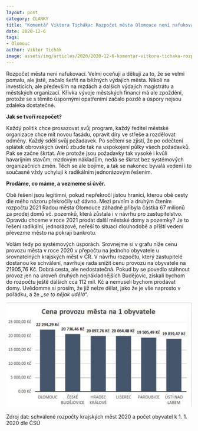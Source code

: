 ```yaml
---
layout: post
category: CLANKY
title: "Komentář Viktora Ticháka: Rozpočet města Olomouce není nafukovací"
date: 2020-12-6
tags: 
- Olomouc
author: Viktor Tichák
image: assets/img/articles/2020/2020-12-6-komentar-vitkora-tichaka-rozpocet-mesta-olomouce-neni-nafukovaci.jpg  #751x422 pixelu
---
```

Rozpočet města není nafukovací. Velmi oceňuji a děkuji za to, že se velmi pomalu, ale jistě, začalo šetřit na běžných výdajích města. Nikoli na investicích, ale především na mzdách a dalších výdajích magistrátu a městských organizací. Křivka vývoje městských financí má ale zpoždění, protože se s těmito úspornými opatřeními začalo pozdě a úspory nejsou zdaleka dostatečné.

**Jak se tvoří rozpočet?**

Každý politik chce prosazovat svůj program, každý ředitel městské organizace chce mít novou fasádu, opravit díry ve střeše a rozdělovat odměny. Každý sdělí svůj požadavek. Po sečtení se zjistí, že po odečtení splátek obrovských úvěrů zbude tak na uspokojení půlky všech požadavků. Pak se začne škrtat. Ale protože jsou požadavky tak vysoké i kvůli havarijním stavům, mzdovým nákladům, nedá se škrtat bez systémových organizačních změn. Těch se ale bojíme, a tak se nakonec bývalá vedení i to současné vždy uchylují k radikálním jednorázovým řešením.

**Prodáme, co máme, a vezmeme si úvěr.**

Obě řešení jsou legitimní, pokud nepřekročí jistou hranici, kterou obě cesty dle mého názoru překročily už dávno. Mezi prvním a druhým čtením rozpočtu 2021 Radou města Olomouce záhadně přibyla částka 67 milionů za prodej domů vč. pozemků, která zůstala i v návrhu pro zastupitelstvo. Opravdu chceme v roce 2021 prodat další městské domy a pozemky? Je to řešení radikální, jednorázové, neřeší to situaci dlouhodobě a příští vedení převezme město na pokraji bankrotu.

Volám tedy po systémových úsporách. Srovnejme si v grafu níže cenu provozu města v roce 2020 v přepočtu na jednoho obyvatele u srovnatelných krajských měst v ČR. V návrhu rozpočtu, který zastupitelé dostanou ke schválení, navrhuje rada snížit cenu provozu na obyvatele na 21905,76 Kč. Dobrá cesta, ale nedostatečná. Pokud by se povedlo stáhnout provoz jen na úroveň druhých nejnákladnějších Budějovic, získali bychom do rozpočtu ještě dalších cca 112 mil. Kč a nemuseli bychom prodávat domy. Uvědomme si prosím, že již nelze dělat, jako že je vše naprosto v pořádku, a že *„se to nějak udělá“.*

![Komentář Viktora Ticháka: Rozpočet města Olomouce není nafukovací](/assets/img/miscellaneous/komentar-vitkora-tichaka-rozpocet-mesta-olomouce-neni-nafukovaci-1.jpg)

Zdroj dat: schválené rozpočty krajských měst 2020 a počet obyvatel k 1. 1. 2020 dle ČSÚ
